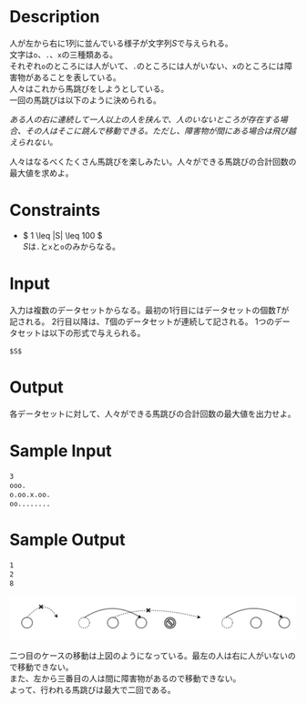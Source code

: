 # Description
人が左から右に1列に並んでいる様子が文字列$S$で与えられる。  
文字は`o`、`.`、`x`の三種類ある。  
それぞれ`o`のところには人がいて、`.`のところには人がいない、`x`のところには障害物があることを表している。  
人々はこれから馬跳びをしようとしている。  
一回の馬跳びは以下のように決められる。  

*ある人の右に連続して一人以上の人を挟んで、人のいないところが存在する場合、その人はそこに跳んで移動できる。ただし、障害物が間にある場合は飛び越えられない。*

人々はなるべくたくさん馬跳びを楽しみたい。人々ができる馬跳びの合計回数の最大値を求めよ。

# Constraints
 - $ 1 \leq |S| \leq 100 $  
 $S$は`.`と`x`と`o`のみからなる。

# Input
入力は複数のデータセットからなる。最初の1行目にはデータセットの個数$T$が記される。
2行目以降は、$T$個のデータセットが連続して記される。 1つのデータセットは以下の形式で与えられる。
```
$S$
```

# Output
各データセットに対して、人々ができる馬跳びの合計回数の最大値を出力せよ。

# Sample Input
```
3
ooo.
o.oo.x.oo.
oo........
```
# Sample Output
```
1
2
8
```
!["図1-1"](umatobi.png)  

二つ目のケースの移動は上図のようになっている。最左の人は右に人がいないので移動できない。  
また、左から三番目の人は間に障害物があるので移動できない。  
よって、行われる馬跳びは最大で二回である。

